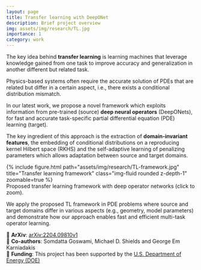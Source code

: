 ```yaml
---
layout: page
title: Transfer learning with DeepONet
description: Brief project overview
img: assets/img/research/TL.jpg
importance: 1
category: work
---
```


The key idea behind **transfer learning** is learning machines that leverage knowledge gained from one task to improve accuracy and generalization in another different but related task.

Physics-based systems often require the accurate solution of PDEs that are related but differ in a certain aspect, i.e., there exists a conditional distribution mismatch.

In our latest work, we propose a novel framework which exploits information from pre-trained (source) **deep neural operators** (DeepONets), for fast and accurate task-specific partial differential equation (PDE) learning (target).

The key ingredient of this approach is the extraction of **domain-invariant features**, the embedding of conditional distributions on a reproducing kernel Hilbert space (RKHS) and the self-adaptive learning of penalizing parameters which allows adaptation between source and target domains. 

<div class="row justify-content-sm-center">
    <div class="col-sm-4 mt-3 mt-md-0">
        {% include figure.html path="assets/img/research/TL-framework.jpg" title="Transfer learning framework" class="img-fluid rounded z-depth-1" zoomable=true %}
    </div>
</div>
<div class="caption">
    Proposed transfer learning framework with deep operator networks (click to zoom). 
</div>

We apply the proposed TL framework in PDE problems where source and target domains differ in various aspects (e.g., geometry, model parameters) and demonstrate how our approach enables fast and efficient multi-task operator learning.


:paperclip: **ArXiv**: [arXiv:2204.09810v1](https://arxiv.org/abs/2204.09810)  
:raised_hands: **Co-authors**: Somdatta Goswami, Michael D. Shields and George Em Karniadakis   
:microscope: **Funding**: This project has been supported by the [U.S. Department of Energy (DOE)](https://www.energy.gov/)  


